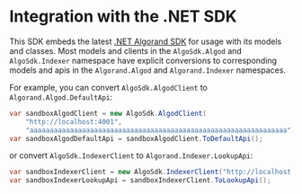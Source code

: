 # Integration with the .NET SDK

This SDK embeds the latest [.NET Algorand SDK](https://github.com/FrankSzendzielarz/dotnet-algorand-sdk) for usage with its models and classes. Most models and clients in the `AlgoSdk.Algod` and `AlgoSdk.Indexer` namespace have explicit conversions to corresponding models and apis in the `Algorand.Algod` and `Algorand.Indexer` namespaces.

For example, you can convert `AlgoSdk.AlgodClient` to `Algorand.Algod.DefaultApi`:

```csharp
var sandboxAlgodClient = new AlgoSdk.AlgodClient(
    "http://localhost:4001",
    "aaaaaaaaaaaaaaaaaaaaaaaaaaaaaaaaaaaaaaaaaaaaaaaaaaaaaaaaaaaaaaaa");
var sandboxAlgodDefaultApi = sandboxAlgodClient.ToDefaultApi();
```

or convert `AlgoSdk.IndexerClient` to `Algorand.Indexer.LookupApi`:

```csharp
var sandboxIndexerClient = new AlgoSdk.IndexerClient("http://localhost:8980");
var sandboxIndexerLookupApi = sandboxIndexerClient.ToLookupApi();
```
